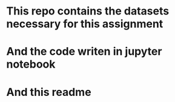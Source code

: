 # This repo contains the datasets necessary for this assignment
# And the code writen in jupyter notebook
# And this readme 
